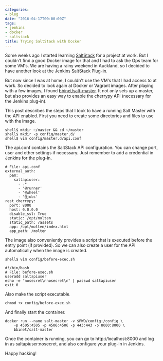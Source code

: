 ```yaml
---
categories:
- blog
date: "2016-04-17T00:00:00Z"
tags:
- jenkins
- docker
- saltstack
title: Trying SaltStack with Docker
---
```


Some weeks ago I started learning [SaltStack](http://saltstack.com/) for a project at work. But I couldn't
find a good Docker image for that and I had to ask the Ops team for some VM's. We
are having a rainy weekend in Auckland, so I decided to have another look at the
[Jenkins SaltStack Plug-in](https://wiki.jenkins-ci.org/display/JENKINS/saltstack-plugin).

But now since I was at home, I couldn't use the VM's that I had access to at
work. So decided to look again at Docker or Vagrant images. After playing
with a few images, I found [bbinet/salt-master](https://hub.docker.com/r/bbinet/salt-master/).
It not only sets up a master, but also provides an easy way to enable the cherrypy
API (necessary for the Jenkins plug-in).

This post describes the steps that I took to have a running Salt Master with the API
enabled. First you need to create some directories and files to use with the image.

```shell
shell$ mkdir ~/master && cd ~/master
shell$ mkdir -p config/master.d/
shell$ vim config/master.d/api.conf
```

The api.conf contains the SaltStack API configuration. You can change port, user
and other settings if necessary. Just remember to add a credential in Jenkins
for the plug-in.

```shell
# File: api.conf
external_auth:
  pam:
    saltapiuser:
      - .*
      - '@runner'
      - '@wheel'
      - '@jobs'
rest_cherrypy:
  port: 8000
  host: 0.0.0.0
  disable_ssl: True
  static: /opt/molten
  static_path: /assets
  app: /opt/molten/index.html
  app_path: /molten
```

The image also conveniently provides a script that is executed before the
entry point (if provided). So we can also create a user for the API automatically
when the image is created.

```shell
shell$ vim config/before-exec.sh
```

```shell
#!/bin/bash
# File: before-exec.sh
useradd saltapiuser
echo -e "nosecret\nnosecret\n" | passwd saltapiuser
exit 0
```

Also make the script executable.

```shell
chmod +x config/before-exec.sh
```

And finally start the container.

```shell
docker run --name salt-master -v $PWD/config:/config \
    -p 4505:4505 -p 4506:4506 -p 443:443 -p 8000:8000 \
    bbinet/salt-master
```

Once the container is running, you can go to http://localhost:8000 and
log in as saltapiuser:nosecret, and also configure your plug-in
in Jenkins.

Happy hacking!

